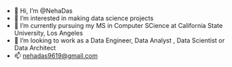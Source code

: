 - 👋 Hi, I’m @NehaDas
- 👀 I’m interested in making data science projects
- 🌱 I’m currently pursuing my MS in Computer SCience at California State University, Los Angeles
- 💞️ I’m looking to work as a Data Engineer, Data Analyst , Data Scientist or Data Architect
- 📫 nehadas9619@gmail.com

<!---
NehaDas25/NehaDas25 is a ✨ special ✨ repository because its `README.md` (this file) appears on your GitHub profile.
You can click the Preview link to take a look at your changes.
--->
